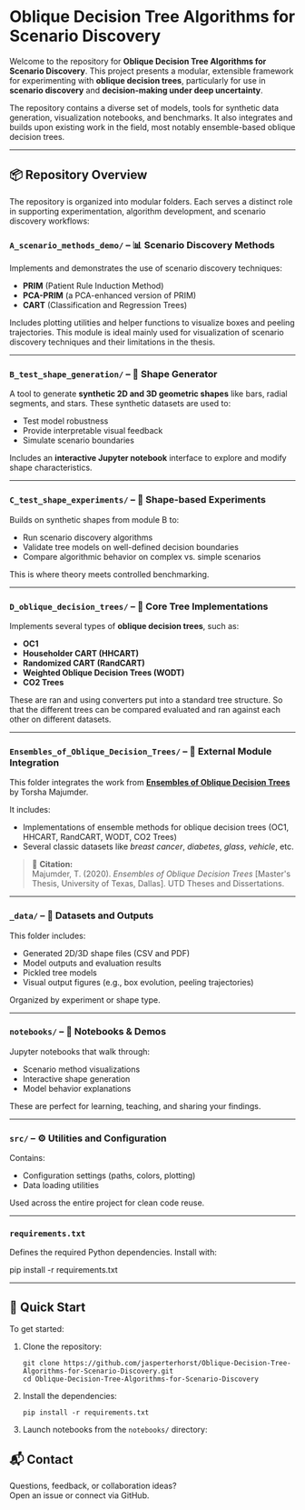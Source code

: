 # Oblique Decision Tree Algorithms for Scenario Discovery

Welcome to the repository for **Oblique Decision Tree Algorithms for Scenario Discovery**. This project presents a 
modular, extensible framework for experimenting with **oblique decision trees**, particularly for use in **scenario 
discovery** and **decision-making under deep uncertainty**.

The repository contains a diverse set of models, tools for synthetic data generation, visualization notebooks, 
and benchmarks. It also integrates and builds upon existing work in the field, most notably ensemble-based oblique 
decision trees.

---

## 📦 Repository Overview

The repository is organized into modular folders. Each serves a distinct role in supporting experimentation, algorithm 
development, and scenario discovery workflows:

### `A_scenario_methods_demo/` – 📊 Scenario Discovery Methods
Implements and demonstrates the use of scenario discovery techniques:
- **PRIM** (Patient Rule Induction Method)
- **PCA-PRIM** (a PCA-enhanced version of PRIM)
- **CART** (Classification and Regression Trees)

Includes plotting utilities and helper functions to visualize boxes and peeling trajectories. This module is ideal 
mainly used for visualization of scenario discovery techniques and their limitations in the thesis.

---

### `B_test_shape_generation/` – 🧪 Shape Generator
A tool to generate **synthetic 2D and 3D geometric shapes** like bars, radial segments, and stars. These synthetic 
datasets are used to:
- Test model robustness
- Provide interpretable visual feedback
- Simulate scenario boundaries

Includes an **interactive Jupyter notebook** interface to explore and modify shape characteristics.

---

### `C_test_shape_experiments/` – 🧬 Shape-based Experiments
Builds on synthetic shapes from module B to:
- Run scenario discovery algorithms
- Validate tree models on well-defined decision boundaries
- Compare algorithmic behavior on complex vs. simple scenarios

This is where theory meets controlled benchmarking.

---

### `D_oblique_decision_trees/` – 🌲 Core Tree Implementations
Implements several types of **oblique decision trees**, such as:
- **OC1**
- **Householder CART (HHCART)**
- **Randomized CART (RandCART)**
- **Weighted Oblique Decision Trees (WODT)**
- **CO2 Trees**

These are ran and using converters put into a standard tree structure. So that the different trees can be compared
evaluated and ran against each other on different datasets.


[//]: # (### `E_TAO_algorithm/` – 🔧 TAO Optimization)

[//]: # (Implements **Tree Alternating Optimization &#40;TAO&#41;** for training oblique decision trees using:)

[//]: # (- Custom loss functions)

[//]: # (- Regularizers)

[//]: # (- Gradient-based optimization logic)

[//]: # ()
[//]: # (Provides a notebook to showcase how TAO improves oblique split quality over traditional methods.)

---

### `Ensembles_of_Oblique_Decision_Trees/` – 🤝 External Module Integration
This folder integrates the work from **[Ensembles of Oblique Decision Trees](https://github.com/jasperterhorst/Oblique-Decision-Tree-Algorithms-for-Scenario-Discovery/tree/main/Ensembles_of_Oblique_Decision_Trees)** 
by Torsha Majumder.

It includes:
- Implementations of ensemble methods for oblique decision trees (OC1, HHCART, RandCART, WODT, CO2 Trees)
- Several classic datasets like *breast cancer*, *diabetes*, *glass*, *vehicle*, etc.

> 🧾 **Citation:**  
> Majumder, T. (2020). *Ensembles of Oblique Decision Trees* [Master's Thesis, University of Texas, Dallas]. UTD Theses and Dissertations.

---

### `_data/` – 📁 Datasets and Outputs
This folder includes:
- Generated 2D/3D shape files (CSV and PDF)
- Model outputs and evaluation results
- Pickled tree models
- Visual output figures (e.g., box evolution, peeling trajectories)

Organized by experiment or shape type.

---

### `notebooks/` – 📓 Notebooks & Demos
Jupyter notebooks that walk through:
- Scenario method visualizations
- Interactive shape generation
- Model behavior explanations

These are perfect for learning, teaching, and sharing your findings.

---

### `src/` – ⚙️ Utilities and Configuration
Contains:
- Configuration settings (paths, colors, plotting)
- Data loading utilities

Used across the entire project for clean code reuse.

---

### `requirements.txt`
Defines the required Python dependencies. Install with:

pip install -r requirements.txt


---

## 🚀 Quick Start

To get started:

1. Clone the repository:
    ```
    git clone https://github.com/jasperterhorst/Oblique-Decision-Tree-Algorithms-for-Scenario-Discovery.git
    cd Oblique-Decision-Tree-Algorithms-for-Scenario-Discovery
    ```

2. Install the dependencies:
    ```
    pip install -r requirements.txt
    ```

3. Launch notebooks from the `notebooks/` directory:

## 📬 Contact

Questions, feedback, or collaboration ideas?  
Open an issue or connect via GitHub.

